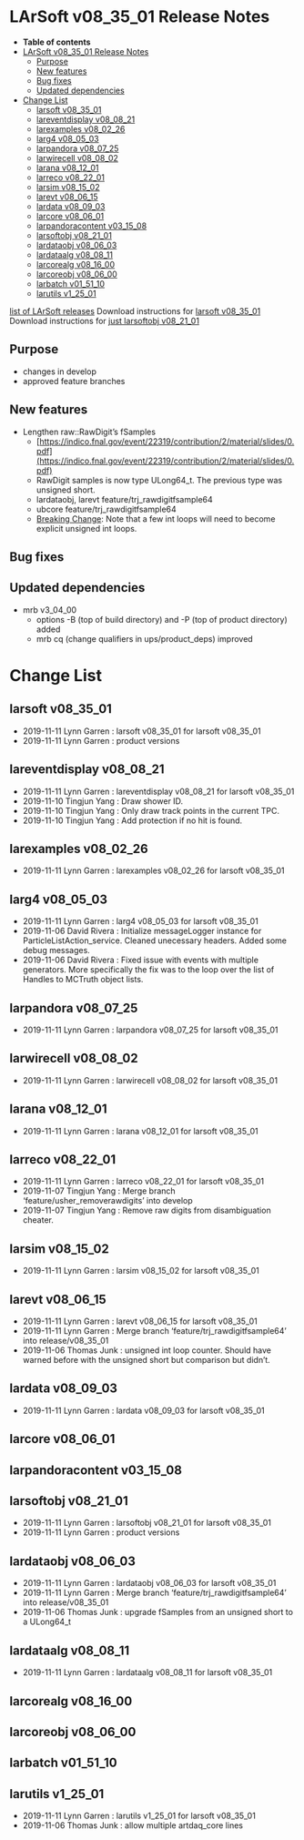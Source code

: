 LArSoft v08\_35\_01 Release Notes
======================================================================

-   **Table of contents**
-   [LArSoft v08\_35\_01 Release Notes](#LArSoft-v08_35_01-Release-Notes)
    -   [Purpose](#Purpose)
    -   [New features](#New-features)
    -   [Bug fixes](#Bug-fixes)
    -   [Updated dependencies](#Updated-dependencies)
-   [Change List](#Change-List)
    -   [larsoft v08\_35\_01](#larsoft-v08_35_01)
    -   [lareventdisplay v08\_08\_21](#lareventdisplay-v08_08_21)
    -   [larexamples v08\_02\_26](#larexamples-v08_02_26)
    -   [larg4 v08\_05\_03](#larg4-v08_05_03)
    -   [larpandora v08\_07\_25](#larpandora-v08_07_25)
    -   [larwirecell v08\_08\_02](#larwirecell-v08_08_02)
    -   [larana v08\_12\_01](#larana-v08_12_01)
    -   [larreco v08\_22\_01](#larreco-v08_22_01)
    -   [larsim v08\_15\_02](#larsim-v08_15_02)
    -   [larevt v08\_06\_15](#larevt-v08_06_15)
    -   [lardata v08\_09\_03](#lardata-v08_09_03)
    -   [larcore v08\_06\_01](#larcore-v08_06_01)
    -   [larpandoracontent v03\_15\_08](#larpandoracontent-v03_15_08)
    -   [larsoftobj v08\_21\_01](#larsoftobj-v08_21_01)
    -   [lardataobj v08\_06\_03](#lardataobj-v08_06_03)
    -   [lardataalg v08\_08\_11](#lardataalg-v08_08_11)
    -   [larcorealg v08\_16\_00](#larcorealg-v08_16_00)
    -   [larcoreobj v08\_06\_00](#larcoreobj-v08_06_00)
    -   [larbatch v01\_51\_10](#larbatch-v01_51_10)
    -   [larutils v1\_25\_01](#larutils-v1_25_01)

[list of LArSoft releases](LArSoft_release_list)
Download instructions for [larsoft v08\_35\_01](http://scisoft.fnal.gov/scisoft/bundles/larsoft/v08_35_01/larsoft-v08_35_01.html)
Download instructions for [just larsoftobj v08\_21\_01](http://scisoft.fnal.gov/scisoft/bundles/larsoftobj/v08_21_01/larsoftobj-v08_21_01.html)

Purpose
--------------------

-   changes in develop
-   approved feature branches

New features
------------------------------

-   Lengthen raw::RawDigit’s fSamples
    -   [https://indico.fnal.gov/event/22319/contribution/2/material/slides/0.pdf](https://indico.fnal.gov/event/22319/contribution/2/material/slides/0.pdf)
    -   RawDigit samples is now type ULong64\_t. The previous type was unsigned short.
    -   lardataobj, larevt feature/trj\_rawdigitfsample64
    -   ubcore feature/trj\_rawdigitfsample64
    -   [Breaking Change](Breaking_Changes#Lengthen-rawRawDigit-fSamples): Note that a few int loops will need to become explicit unsigned int loops.

Bug fixes
------------------------

Updated dependencies
----------------------------------------------

-   mrb v3\_04\_00
    -   options -B (top of build directory) and -P (top of product directory) added
    -   mrb cq (change qualifiers in ups/product\_deps) improved

Change List
============================

larsoft v08\_35\_01
------------------------------------------

-   2019-11-11 Lynn Garren : larsoft v08\_35\_01 for larsoft v08\_35\_01
-   2019-11-11 Lynn Garren : product versions

lareventdisplay v08\_08\_21
----------------------------------------------------------

-   2019-11-11 Lynn Garren : lareventdisplay v08\_08\_21 for larsoft v08\_35\_01
-   2019-11-10 Tingjun Yang : Draw shower ID.
-   2019-11-10 Tingjun Yang : Only draw track points in the current TPC.
-   2019-11-10 Tingjun Yang : Add protection if no hit is found.

larexamples v08\_02\_26
--------------------------------------------------

-   2019-11-11 Lynn Garren : larexamples v08\_02\_26 for larsoft v08\_35\_01

larg4 v08\_05\_03
--------------------------------------

-   2019-11-11 Lynn Garren : larg4 v08\_05\_03 for larsoft v08\_35\_01
-   2019-11-06 David Rivera : Initialize messageLogger instance for ParticleListAction\_service. Cleaned unecessary headers. Added some debug messages.
-   2019-11-06 David Rivera : Fixed issue with events with multiple generators. More specifically the fix was to the loop over the list of Handles to MCTruth object lists.

larpandora v08\_07\_25
------------------------------------------------

-   2019-11-11 Lynn Garren : larpandora v08\_07\_25 for larsoft v08\_35\_01

larwirecell v08\_08\_02
--------------------------------------------------

-   2019-11-11 Lynn Garren : larwirecell v08\_08\_02 for larsoft v08\_35\_01

larana v08\_12\_01
----------------------------------------

-   2019-11-11 Lynn Garren : larana v08\_12\_01 for larsoft v08\_35\_01

larreco v08\_22\_01
------------------------------------------

-   2019-11-11 Lynn Garren : larreco v08\_22\_01 for larsoft v08\_35\_01
-   2019-11-07 Tingjun Yang : Merge branch ‘feature/usher\_removerawdigits’ into develop
-   2019-11-07 Tingjun Yang : Remove raw digits from disambiguation cheater.

larsim v08\_15\_02
----------------------------------------

-   2019-11-11 Lynn Garren : larsim v08\_15\_02 for larsoft v08\_35\_01

larevt v08\_06\_15
----------------------------------------

-   2019-11-11 Lynn Garren : larevt v08\_06\_15 for larsoft v08\_35\_01
-   2019-11-11 Lynn Garren : Merge branch ‘feature/trj\_rawdigitfsample64’ into release/v08\_35\_01
-   2019-11-06 Thomas Junk : unsigned int loop counter. Should have warned before with the unsigned short but comparison but didn’t.

lardata v08\_09\_03
------------------------------------------

-   2019-11-11 Lynn Garren : lardata v08\_09\_03 for larsoft v08\_35\_01

larcore v08\_06\_01
------------------------------------------

larpandoracontent v03\_15\_08
--------------------------------------------------------------

larsoftobj v08\_21\_01
------------------------------------------------

-   2019-11-11 Lynn Garren : larsoftobj v08\_21\_01 for larsoft v08\_35\_01
-   2019-11-11 Lynn Garren : product versions

lardataobj v08\_06\_03
------------------------------------------------

-   2019-11-11 Lynn Garren : lardataobj v08\_06\_03 for larsoft v08\_35\_01
-   2019-11-11 Lynn Garren : Merge branch ‘feature/trj\_rawdigitfsample64’ into release/v08\_35\_01
-   2019-11-06 Thomas Junk : upgrade fSamples from an unsigned short to a ULong64\_t

lardataalg v08\_08\_11
------------------------------------------------

-   2019-11-11 Lynn Garren : lardataalg v08\_08\_11 for larsoft v08\_35\_01

larcorealg v08\_16\_00
------------------------------------------------

larcoreobj v08\_06\_00
------------------------------------------------

larbatch v01\_51\_10
--------------------------------------------

larutils v1\_25\_01
------------------------------------------

-   2019-11-11 Lynn Garren : larutils v1\_25\_01 for larsoft v08\_35\_01
-   2019-11-06 Thomas Junk : allow multiple artdaq\_core lines
